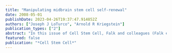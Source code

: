 ```yaml
---
title: "Manipulating midbrain stem cell self-renewal"
date: 2008-05-01
publishDate: 2023-04-26T19:37:47.914852Z
authors: ["Joseph J LoTurco", "Arnold R Kriegstein"]
publication_types: ["2"]
abstract: "In this issue of Cell Stem Cell, Falk and colleagues (Falk et al., 2008) demonstrate that differential responsiveness to TGF-beta signaling selectively modulates self-renewal of dorsal midbrain stem cells. This observation may lead to strategies for expanding specific neural stem cell subtypes."
featured: false
publication: "*Cell Stem Cell*"
---
```


